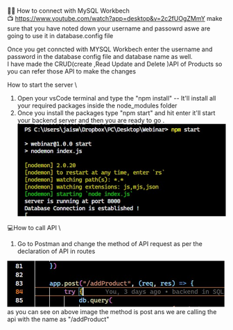 🕵️‍♂️ How to connect with MySQL Workbech \
   📺 https://www.youtube.com/watch?app=desktop&v=2c2fUOgZMmY
  make sure that you have noted down your username and passowrd aswe are going to use it in database.config file 


Once you get conncted with MYSQL Workbech 
enter the username and password in the database config file and database name as well. \
I have made the CRUD(create ,Read Update and Delete )API of Products so you can refer those API to make the changes 


How to start the server \
1) Open your vsCode terminal and type the "npm install" -- It'll install all your required packages inside the  node_modules folder 
2) Once you install the packages type "npm start" and hit enter it'll start your backend server and then you are ready to go .
![](./src/images/start%20server.jpg)

💻How to call API \
1) Go to Postman and change the method of API request as per the declaration of API in routes

![](./src/images/reguest.jpg)
as you can see on above image the method is post ans we are calling the api with the name as "/addProduct"



